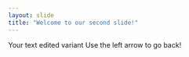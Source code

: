 ```yaml
---
layout: slide
title: "Welcome to our second slide!"
---
```

Your text edited variant
Use the left arrow to go back!
